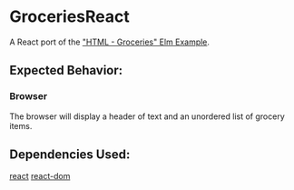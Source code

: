 # GroceriesReact

A React port of the ["HTML - Groceries" Elm Example](https://elm-lang.org/examples).

## Expected Behavior:

### Browser

The browser will display a header of text and an unordered list of grocery items.

## Dependencies Used:

[react](https://www.npmjs.com/package/react)
[react-dom](https://www.npmjs.com/package/react-dom)
